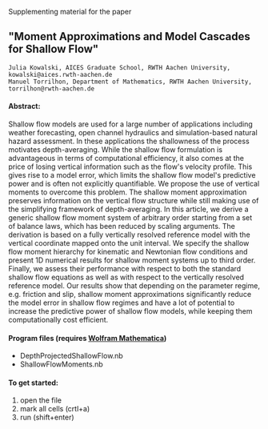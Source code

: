 Supplementing material for the paper

## "Moment Approximations and Model Cascades for Shallow Flow"

    Julia Kowalski, AICES Graduate School, RWTH Aachen University, kowalski@aices.rwth-aachen.de
    Manuel Torrilhon, Department of Mathematics, RWTH Aachen University, torrilhon@rwth-aachen.de


#### Abstract:  
Shallow flow models are used for a large number of applications including
weather forecasting, open channel hydraulics and simulation-based
natural hazard assessment. In these applications the shallowness of
the process motivates depth-averaging. While the shallow flow formulation
is advantageous in terms of computational efficiency, it also comes
at the price of losing vertical information such as the flow's velocity
profile. This gives rise to a model error, which limits the shallow
flow model's predictive power and is often not explicitly quantifiable.
 We propose the use of vertical moments to overcome this problem.
The shallow moment approximation preserves information on the vertical
flow structure while still making use of the simplifying framework
of depth-averaging. In this article, we derive a generic shallow flow
moment system of arbitrary order starting from a set of balance laws,
which has been reduced by scaling arguments. The derivation is based
on a fully vertically resolved reference model with the vertical coordinate
mapped onto the unit interval. We specify the shallow flow moment
hierarchy for kinematic and Newtonian flow conditions and present
1D numerical results for shallow moment systems up to third order.
Finally, we assess their performance with respect to both the standard
shallow flow equations as well as with respect to the vertically resolved
reference model. Our results show that depending on the parameter
regime, e.g. friction and slip, shallow moment approximations significantly
reduce the model error in shallow flow regimes and have a lot of potential
to increase the predictive power of shallow flow models, while keeping
them computationally cost efficient.

#### Program files (requires [Wolfram Mathematica](https://www.wolfram.com/mathematica/))

* DepthProjectedShallowFlow.nb
* ShallowFlowMoments.nb

#### To get started:
  1. open the file
  2. mark all cells (crtl+a)
  3. run (shift+enter)
